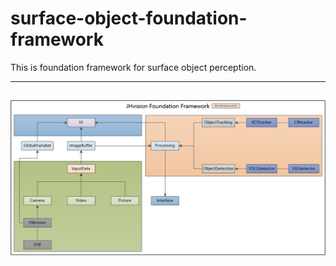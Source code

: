 # surface-object-foundation-framework
This is foundation framework for surface object perception.

--------
![surface-object-foundation-framework](./images/foundation-framework.png)
---